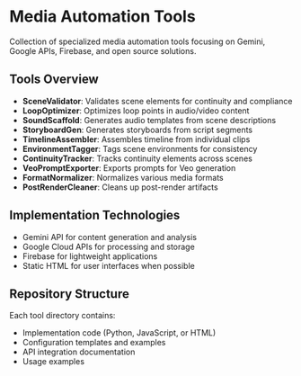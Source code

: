 # Media Automation Tools

Collection of specialized media automation tools focusing on Gemini, Google APIs, Firebase, and open source solutions.

## Tools Overview

- **SceneValidator**: Validates scene elements for continuity and compliance
- **LoopOptimizer**: Optimizes loop points in audio/video content
- **SoundScaffold**: Generates audio templates from scene descriptions
- **StoryboardGen**: Generates storyboards from script segments
- **TimelineAssembler**: Assembles timeline from individual clips
- **EnvironmentTagger**: Tags scene environments for consistency
- **ContinuityTracker**: Tracks continuity elements across scenes
- **VeoPromptExporter**: Exports prompts for Veo generation
- **FormatNormalizer**: Normalizes various media formats
- **PostRenderCleaner**: Cleans up post-render artifacts

## Implementation Technologies

- Gemini API for content generation and analysis
- Google Cloud APIs for processing and storage
- Firebase for lightweight applications
- Static HTML for user interfaces when possible

## Repository Structure

Each tool directory contains:
- Implementation code (Python, JavaScript, or HTML)
- Configuration templates and examples
- API integration documentation
- Usage examples
